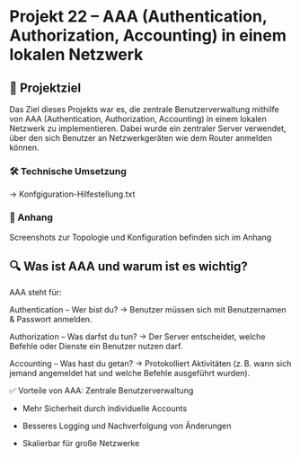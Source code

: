 # Projekt 22 – AAA (Authentication, Authorization, Accounting) in einem lokalen Netzwerk


## 📌 Projektziel
Das Ziel dieses Projekts war es, die zentrale Benutzerverwaltung mithilfe von AAA (Authentication, Authorization, Accounting) in einem lokalen Netzwerk zu implementieren. Dabei wurde ein zentraler Server verwendet, über den sich Benutzer an Netzwerkgeräten wie dem Router anmelden können.

### 🛠️ Technische Umsetzung
→ Konfgiguration-Hilfestellung.txt

### 📎 Anhang
Screenshots zur Topologie und Konfiguration befinden sich im Anhang


## 🔍 Was ist AAA und warum ist es wichtig?
AAA steht für:

Authentication – Wer bist du?
→ Benutzer müssen sich mit Benutzernamen & Passwort anmelden.

Authorization – Was darfst du tun?
→ Der Server entscheidet, welche Befehle oder Dienste ein Benutzer nutzen darf.

Accounting – Was hast du getan?
→ Protokolliert Aktivitäten (z. B. wann sich jemand angemeldet hat und welche Befehle ausgeführt wurden).

✅ Vorteile von AAA:
Zentrale Benutzerverwaltung

- Mehr Sicherheit durch individuelle Accounts

- Besseres Logging und Nachverfolgung von Änderungen

- Skalierbar für große Netzwerke
